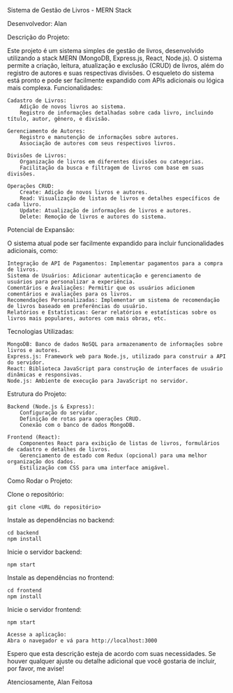 Sistema de Gestão de Livros - MERN Stack

Desenvolvedor: Alan

Descrição do Projeto:

Este projeto é um sistema simples de gestão de livros, desenvolvido utilizando a stack MERN (MongoDB, Express.js, React, Node.js). O sistema permite a criação, leitura, atualização e exclusão (CRUD) de livros, além do registro de autores e suas respectivas divisões. O esqueleto do sistema está pronto e pode ser facilmente expandido com APIs adicionais ou lógica mais complexa.
Funcionalidades:

    Cadastro de Livros:
        Adição de novos livros ao sistema.
        Registro de informações detalhadas sobre cada livro, incluindo título, autor, gênero, e divisão.

    Gerenciamento de Autores:
        Registro e manutenção de informações sobre autores.
        Associação de autores com seus respectivos livros.

    Divisões de Livros:
        Organização de livros em diferentes divisões ou categorias.
        Facilitação da busca e filtragem de livros com base em suas divisões.

    Operações CRUD:
        Create: Adição de novos livros e autores.
        Read: Visualização de listas de livros e detalhes específicos de cada livro.
        Update: Atualização de informações de livros e autores.
        Delete: Remoção de livros e autores do sistema.

Potencial de Expansão:

O sistema atual pode ser facilmente expandido para incluir funcionalidades adicionais, como:

    Integração de API de Pagamentos: Implementar pagamentos para a compra de livros.
    Sistema de Usuários: Adicionar autenticação e gerenciamento de usuários para personalizar a experiência.
    Comentários e Avaliações: Permitir que os usuários adicionem comentários e avaliações para os livros.
    Recomendações Personalizadas: Implementar um sistema de recomendação de livros baseado em preferências do usuário.
    Relatórios e Estatísticas: Gerar relatórios e estatísticas sobre os livros mais populares, autores com mais obras, etc.

Tecnologias Utilizadas:

    MongoDB: Banco de dados NoSQL para armazenamento de informações sobre livros e autores.
    Express.js: Framework web para Node.js, utilizado para construir a API do servidor.
    React: Biblioteca JavaScript para construção de interfaces de usuário dinâmicas e responsivas.
    Node.js: Ambiente de execução para JavaScript no servidor.

Estrutura do Projeto:

    Backend (Node.js & Express):
        Configuração do servidor.
        Definição de rotas para operações CRUD.
        Conexão com o banco de dados MongoDB.

    Frontend (React):
        Componentes React para exibição de listas de livros, formulários de cadastro e detalhes de livros.
        Gerenciamento de estado com Redux (opcional) para uma melhor organização dos dados.
        Estilização com CSS para uma interface amigável.

Como Rodar o Projeto:

Clone o repositório:

    git clone <URL do repositório>

Instale as dependências no backend:

    cd backend
    npm install

Inicie o servidor backend:

    npm start

Instale as dependências no frontend:

    cd frontend
    npm install

Inicie o servidor frontend:

    npm start

    Acesse a aplicação:
    Abra o navegador e vá para http://localhost:3000

Espero que esta descrição esteja de acordo com suas necessidades. Se houver qualquer ajuste ou detalhe adicional que você gostaria de incluir, por favor, me avise!

Atenciosamente,
Alan Feitosa